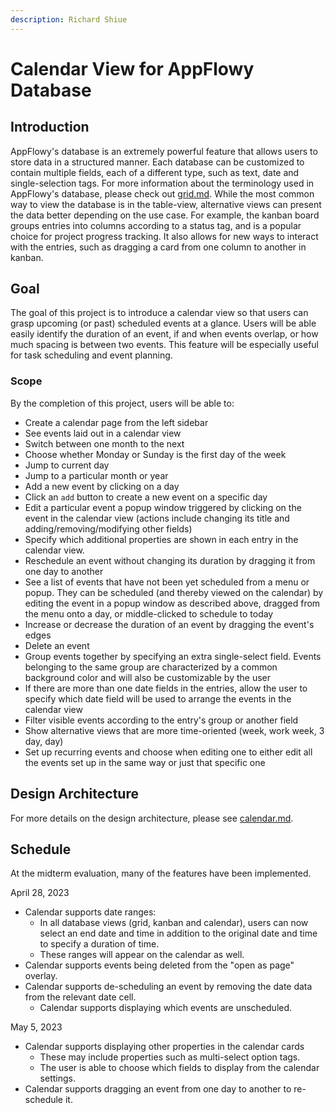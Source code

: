 ```yaml
---
description: Richard Shiue
---
```


# Calendar View for AppFlowy Database

## Introduction

AppFlowy's database is an extremely powerful feature that allows users to store data in a structured manner. Each database can be customized to contain multiple fields, each of a different type, such as text, date and single-selection tags. For more information about the terminology used in AppFlowy's database, please check out [grid.md](../../../../../documentation/software-contributions/architecture/frontend/frontend/grid.md "mention"). While the most common way to view the database is in the table-view, alternative views can present the data better depending on the use case. For example, the kanban board groups entries into columns according to a status tag, and is a popular choice for project progress tracking. It also allows for new ways to interact with the entries, such as dragging a card from one column to another in kanban.

## Goal

The goal of this project is to introduce a calendar view so that users can grasp upcoming (or past) scheduled events at a glance. Users will be able easily identify the duration of an event, if and when events overlap, or how much spacing is between two events. This feature will be especially useful for task scheduling and event planning.

### Scope

By the completion of this project, users will be able to:

* Create a calendar page from the left sidebar
* See events laid out in a calendar view
* Switch between one month to the next
* Choose whether Monday or Sunday is the first day of the week
* Jump to current day
* Jump to a particular month or year
* Add a new event by clicking on a day
* Click an `add` button to create a new event on a specific day
* Edit a particular event a popup window triggered by clicking on the event in the calendar view (actions include changing its title and adding/removing/modifying other fields)
* Specify which additional properties are shown in each entry in the calendar view.
* Reschedule an event without changing its duration by dragging it from one day to another
* See a list of events that have not been yet scheduled from a menu or popup. They can be scheduled (and thereby viewed on the calendar) by editing the event in a popup window as described above, dragged from the menu onto a day, or middle-clicked to schedule to today
* Increase or decrease the duration of an event by dragging the event's edges&#x20;
* Delete an event
* Group events together by specifying an extra single-select field. Events belonging to the same group are characterized by a common background color and will also be customizable by the user
* If there are more than one date fields in the entries, allow the user to specify which date field will be used to arrange the events in the calendar view
* Filter visible events according to the entry's group or another field
* Show alternative views that are more time-oriented (week, work week, 3 day, day)
* Set up recurring events and choose when editing one to either edit all the events set up in the same way or just that specific one

## Design Architecture

For more details on the design architecture, please see [calendar.md](../../../../../documentation/software-contributions/architecture/frontend/database-view/calendar.md "mention").

## Schedule

At the midterm evaluation, many of the features have been implemented.

April 28, 2023

* Calendar supports date ranges:
  * In all database views (grid, kanban and calendar), users can now select an end date and time in addition to the original date and time to specify a duration of time.
  * These ranges will appear on the calendar as well.
* Calendar supports events being deleted from the "open as page" overlay.
* Calendar supports de-scheduling an event by removing the date data from the relevant date cell.
  * Calendar supports displaying which events are unscheduled.

May 5, 2023

* Calendar supports displaying other properties in the calendar cards
  * These may include properties such as multi-select option tags.
  * The user is able to choose which fields to display from the calendar settings.
* Calendar supports dragging an event from one day to another to re-schedule it.
